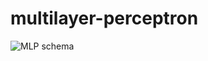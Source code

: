 # multilayer-perceptron
![MLP schema](https://static.vecteezy.com/system/resources/previews/008/163/388/non_2x/neural-network-in-machine-learning-artificial-intelligence-concept-illustration-with-gradient-for-computer-science-poster-or-graphic-element-vector.jpg)
